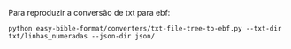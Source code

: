 Para reproduzir a conversão de txt para ebf:
```
python easy-bible-format/converters/txt-file-tree-to-ebf.py --txt-dir txt/linhas_numeradas --json-dir json/
```
